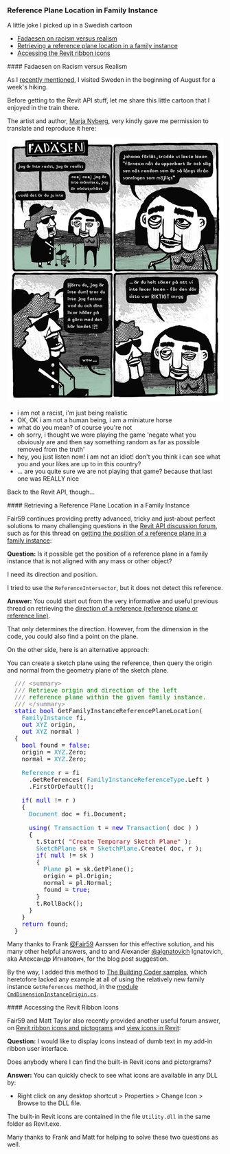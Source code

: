 <head>
<meta http-equiv="Content-Type" content="text/html; charset=utf-8">
<link rel="stylesheet" type="text/css" href="bc.css">
<!--
<script src="run_prettify.js" type="text/javascript"></script>
<script src="https://google-code-prettify.googlecode.com/svn/loader/run_prettify.js" type="text/javascript"></script>
-->
</head>

<!---

- [Get position referenceplane in familyinstance](https://forums.autodesk.com/t5/revit-api-forum/get-position-referenceplane-in-familyinstance/m-p/8243347)

- revit ribbon icons
  https://forums.autodesk.com/t5/revit-api-forum/revit-ribbon-icons-pictograms/m-p/8126270
  It looks like @FAIR59 worked it out:
  https://forums.autodesk.com/t5/revit-api-forum/view-icons-in-revit/m-p/7156748
  You can quickly check to see what icons are in a dll by:
  Right-click on a desktop shortcut > Properties > Change Icon > Browse to a file.  

- Fadaesen on Racism
  /a/doc/revit/tbc/git/a/img/2018-08-14_marja_nyberg_fadaesen.jpg

 in the #RevitAPI @AutodeskRevit #bim #dynamobim @AutodeskForge #ForgeDevCon 

&ndash; 
...

--->

### Reference Plane Location in Family Instance

A little joke I picked up in a Swedish cartoon

- [Fadaesen on racism versus realism](#2) 
- [Retrieving a reference plane location in a family instance](#3) 
- [Accessing the Revit ribbon icons](#4) 


####<a name="2"></a> Fadaesen on Racism versus Realism

As I [recently mentioned](http://thebuildingcoder.typepad.com/blog/2018/08/revit-20191-cefsharp-forge-accelerator-in-rome.html),
I visited Sweden in the beginning of August for a week's hiking.

Before getting to the Revit API stuff, let me share this little cartoon that I enjoyed in the train there.

The artist and author, [Marja Nyberg](http://www.marjaproductions.se), very kindly gave me permission to translate and reproduce it here:

<center>
<img src="img/2018-08-14_marja_nyberg_fadaesen.jpg" alt="Fadaesen on racism" width="598"/>
</center>

- i am not a racist, i'm just being realistic
- OK, OK i am not a human being, i am a miniature horse
- what do you mean? of course you're not
- oh sorry, i thought we were playing the game 'negate what you obviously are and then say something random as far as possible removed from the truth'
- hey, you just listen now! i am not an idiot! don't you think i can see what you and your likes are up to in this country?
- ... are you quite sure we are not playing that game? because that last one was REALLY nice

Back to the Revit API, though...


####<a name="3"></a> Retrieving a Reference Plane Location in a Family Instance

Fair59 continues providing pretty advanced, tricky and just-about perfect solutions to many challenging questions in 
the [Revit API discussion forum](http://forums.autodesk.com/t5/revit-api-forum/bd-p/160),
such as for this thread
on [getting the position of a reference plane in a family instance](https://forums.autodesk.com/t5/revit-api-forum/get-position-referenceplane-in-familyinstance/m-p/8243347):

**Question:** Is it possible get the position of a reference plane in a family instance that is not aligned with any mass or other object?

I need its direction and position.

I tried to use the `ReferenceIntersector`, but it does not detect this reference.

**Answer:** You could start out from the very informative and useful previous thread on retrieving
the [direction of a reference (reference plane or reference line)](https://forums.autodesk.com/t5/revit-api-forum/direction-of-reference-reference-plane-or-reference-line/m-p/7074163).

That only determines the direction.
However, from the dimension in the code, you could also find a point on the plane.

On the other side, here is an alternative approach:

You can create a sketch plane using the reference, then query the origin and normal from the geometry plane of the sketch plane.

<pre class="code">
&nbsp;&nbsp;<span style="color:gray;">///</span><span style="color:green;">&nbsp;</span><span style="color:gray;">&lt;</span><span style="color:gray;">summary</span><span style="color:gray;">&gt;</span>
&nbsp;&nbsp;<span style="color:gray;">///</span><span style="color:green;">&nbsp;Retrieve&nbsp;origin&nbsp;and&nbsp;direction&nbsp;of&nbsp;the&nbsp;left</span>
&nbsp;&nbsp;<span style="color:gray;">///</span><span style="color:green;">&nbsp;reference&nbsp;plane&nbsp;within&nbsp;the&nbsp;given&nbsp;family&nbsp;instance.</span>
&nbsp;&nbsp;<span style="color:gray;">///</span><span style="color:green;">&nbsp;</span><span style="color:gray;">&lt;/</span><span style="color:gray;">summary</span><span style="color:gray;">&gt;</span>
&nbsp;&nbsp;<span style="color:blue;">static</span>&nbsp;<span style="color:blue;">bool</span>&nbsp;GetFamilyInstanceReferencePlaneLocation(
&nbsp;&nbsp;&nbsp;&nbsp;<span style="color:#2b91af;">FamilyInstance</span>&nbsp;fi,
&nbsp;&nbsp;&nbsp;&nbsp;<span style="color:blue;">out</span>&nbsp;<span style="color:#2b91af;">XYZ</span>&nbsp;origin,
&nbsp;&nbsp;&nbsp;&nbsp;<span style="color:blue;">out</span>&nbsp;<span style="color:#2b91af;">XYZ</span>&nbsp;normal&nbsp;)
&nbsp;&nbsp;{
&nbsp;&nbsp;&nbsp;&nbsp;<span style="color:blue;">bool</span>&nbsp;found&nbsp;=&nbsp;<span style="color:blue;">false</span>;
&nbsp;&nbsp;&nbsp;&nbsp;origin&nbsp;=&nbsp;<span style="color:#2b91af;">XYZ</span>.Zero;
&nbsp;&nbsp;&nbsp;&nbsp;normal&nbsp;=&nbsp;<span style="color:#2b91af;">XYZ</span>.Zero;
 
&nbsp;&nbsp;&nbsp;&nbsp;<span style="color:#2b91af;">Reference</span>&nbsp;r&nbsp;=&nbsp;fi
&nbsp;&nbsp;&nbsp;&nbsp;&nbsp;&nbsp;.GetReferences(&nbsp;<span style="color:#2b91af;">FamilyInstanceReferenceType</span>.Left&nbsp;)
&nbsp;&nbsp;&nbsp;&nbsp;&nbsp;&nbsp;.FirstOrDefault();
 
&nbsp;&nbsp;&nbsp;&nbsp;<span style="color:blue;">if</span>(&nbsp;<span style="color:blue;">null</span>&nbsp;!=&nbsp;r&nbsp;)
&nbsp;&nbsp;&nbsp;&nbsp;{
&nbsp;&nbsp;&nbsp;&nbsp;&nbsp;&nbsp;<span style="color:#2b91af;">Document</span>&nbsp;doc&nbsp;=&nbsp;fi.Document;
 
&nbsp;&nbsp;&nbsp;&nbsp;&nbsp;&nbsp;<span style="color:blue;">using</span>(&nbsp;<span style="color:#2b91af;">Transaction</span>&nbsp;t&nbsp;=&nbsp;<span style="color:blue;">new</span>&nbsp;<span style="color:#2b91af;">Transaction</span>(&nbsp;doc&nbsp;)&nbsp;)
&nbsp;&nbsp;&nbsp;&nbsp;&nbsp;&nbsp;{
&nbsp;&nbsp;&nbsp;&nbsp;&nbsp;&nbsp;&nbsp;&nbsp;t.Start(&nbsp;<span style="color:#a31515;">&quot;Create&nbsp;Temporary&nbsp;Sketch&nbsp;Plane&quot;</span>&nbsp;);
&nbsp;&nbsp;&nbsp;&nbsp;&nbsp;&nbsp;&nbsp;&nbsp;<span style="color:#2b91af;">SketchPlane</span>&nbsp;sk&nbsp;=&nbsp;<span style="color:#2b91af;">SketchPlane</span>.Create(&nbsp;doc,&nbsp;r&nbsp;);
&nbsp;&nbsp;&nbsp;&nbsp;&nbsp;&nbsp;&nbsp;&nbsp;<span style="color:blue;">if</span>(&nbsp;<span style="color:blue;">null</span>&nbsp;!=&nbsp;sk&nbsp;)
&nbsp;&nbsp;&nbsp;&nbsp;&nbsp;&nbsp;&nbsp;&nbsp;{
&nbsp;&nbsp;&nbsp;&nbsp;&nbsp;&nbsp;&nbsp;&nbsp;&nbsp;&nbsp;<span style="color:#2b91af;">Plane</span>&nbsp;pl&nbsp;=&nbsp;sk.GetPlane();
&nbsp;&nbsp;&nbsp;&nbsp;&nbsp;&nbsp;&nbsp;&nbsp;&nbsp;&nbsp;origin&nbsp;=&nbsp;pl.Origin;
&nbsp;&nbsp;&nbsp;&nbsp;&nbsp;&nbsp;&nbsp;&nbsp;&nbsp;&nbsp;normal&nbsp;=&nbsp;pl.Normal;
&nbsp;&nbsp;&nbsp;&nbsp;&nbsp;&nbsp;&nbsp;&nbsp;&nbsp;&nbsp;found&nbsp;=&nbsp;<span style="color:blue;">true</span>;
&nbsp;&nbsp;&nbsp;&nbsp;&nbsp;&nbsp;&nbsp;&nbsp;}
&nbsp;&nbsp;&nbsp;&nbsp;&nbsp;&nbsp;&nbsp;&nbsp;t.RollBack();
&nbsp;&nbsp;&nbsp;&nbsp;&nbsp;&nbsp;}
&nbsp;&nbsp;&nbsp;&nbsp;}
&nbsp;&nbsp;&nbsp;&nbsp;<span style="color:blue;">return</span>&nbsp;found;
&nbsp;&nbsp;}
</pre>

Many thanks to Frank [@Fair59](https://forums.autodesk.com/t5/user/viewprofilepage/user-id/2083518) Aarssen
for this effective solution, and his many other helpful answers, and
to and Alexander [@aignatovich](https://forums.autodesk.com/t5/user/viewprofilepage/user-id/1257478) Ignatovich, aka Александр Игнатович, for the blog post suggestion.

By the way, I added this method 
to [The Building Coder samples](https://github.com/jeremytammik/the_building_coder_samples),
which heretofore lacked any example at all of using the relatively new family instance `GetReferences` method, in
the [module `CmdDimensionInstanceOrigin.cs`](https://github.com/jeremytammik/the_building_coder_samples/blob/master/BuildingCoder/BuildingCoder/CmdDimensionInstanceOrigin.cs).


####<a name="4"></a> Accessing the Revit Ribbon Icons

Fair59 and Matt Taylor also recently provided another useful forum answer,
on [Revit ribbon icons and pictograms](https://forums.autodesk.com/t5/revit-api-forum/revit-ribbon-icons-pictograms/m-p/8126270)
and [view icons in Revit](https://forums.autodesk.com/t5/revit-api-forum/view-icons-in-revit/m-p/7156748):

**Question:** I would like to display icons instead of dumb text in my add-in ribbon user interface.

Does anybody where I can find the built-in Revit icons and pictorgrams?

**Answer:** You can quickly check to see what icons are available in any DLL by:

- Right click on any desktop shortcut &gt; Properties &gt; Change Icon &gt; Browse to the DLL file.

The built-in Revit icons are contained in the file `Utility.dll` in the same folder as Revit.exe.

Many thanks to Frank and Matt for helping to solve these two questions as well.
